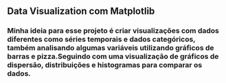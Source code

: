 ## Data Visualization com Matplotlib

### Minha ideia para esse projeto é criar visualizações com dados diferentes como séries temporais e dados categóricos, também analisando algumas variáveis utilizando gráficos de barras e pizza.Seguindo com uma visualização de gráficos de dispersão, distribuições e histogramas para comparar os dados.
